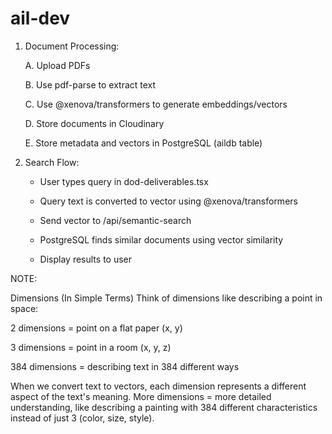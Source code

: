 # ail-dev

1. Document Processing:

    A. Upload PDFs

    B. Use pdf-parse to extract text

    C. Use @xenova/transformers to generate embeddings/vectors

    D. Store documents in Cloudinary

    E. Store metadata and vectors in PostgreSQL (aildb table)

2. Search Flow:

    - User types query in dod-deliverables.tsx

    - Query text is converted to vector using @xenova/transformers

    - Send vector to /api/semantic-search

    - PostgreSQL finds similar documents using vector similarity

    - Display results to user

NOTE:

Dimensions (In Simple Terms) Think of dimensions like describing a point in space:

2 dimensions = point on a flat paper (x, y)

3 dimensions = point in a room (x, y, z)

384 dimensions = describing text in 384 different ways

When we convert text to vectors, each dimension represents a different aspect of the text's meaning. More dimensions = more detailed understanding, like describing a painting with 384 different characteristics instead of just 3 (color, size, style).

